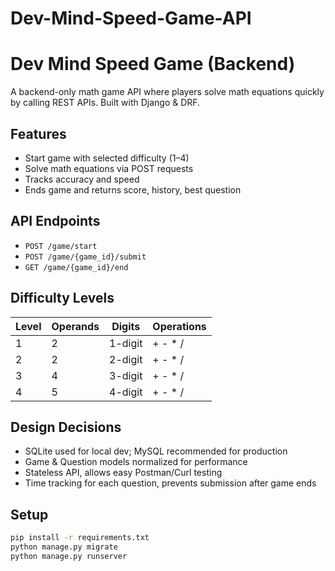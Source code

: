 # Dev-Mind-Speed-Game-API


# Dev Mind Speed Game (Backend)

A backend-only math game API where players solve math equations quickly by calling REST APIs. Built with Django & DRF.

## Features
- Start game with selected difficulty (1–4)
- Solve math equations via POST requests
- Tracks accuracy and speed
- Ends game and returns score, history, best question

## API Endpoints

- `POST /game/start`
- `POST /game/{game_id}/submit`
- `GET /game/{game_id}/end`

## Difficulty Levels

| Level | Operands | Digits | Operations     |
|-------|----------|--------|----------------|
| 1     | 2        | 1-digit | + - * /        |
| 2     | 2        | 2-digit | + - * /        |
| 3     | 4        | 3-digit | + - * /        |
| 4     | 5        | 4-digit | + - * /        |

## Design Decisions

- SQLite used for local dev; MySQL recommended for production
- Game & Question models normalized for performance
- Stateless API, allows easy Postman/Curl testing
- Time tracking for each question, prevents submission after game ends

## Setup

```bash
pip install -r requirements.txt
python manage.py migrate
python manage.py runserver
